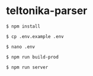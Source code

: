 # teltonika-parser

`$ npm install`

`$ cp .env.example .env`

`$ nano .env`

`$ npm run build-prod`

`$ npm run server`